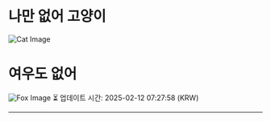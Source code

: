 
# 나만 없어 고양이

![Cat Image](https://cdn2.thecatapi.com/images/3ed.jpg)

# 여우도 없어
![Fox Image](https://randomfox.ca/images/104.jpg)
⏳ 업데이트 시간: 2025-02-12 07:27:58 (KRW)

---
